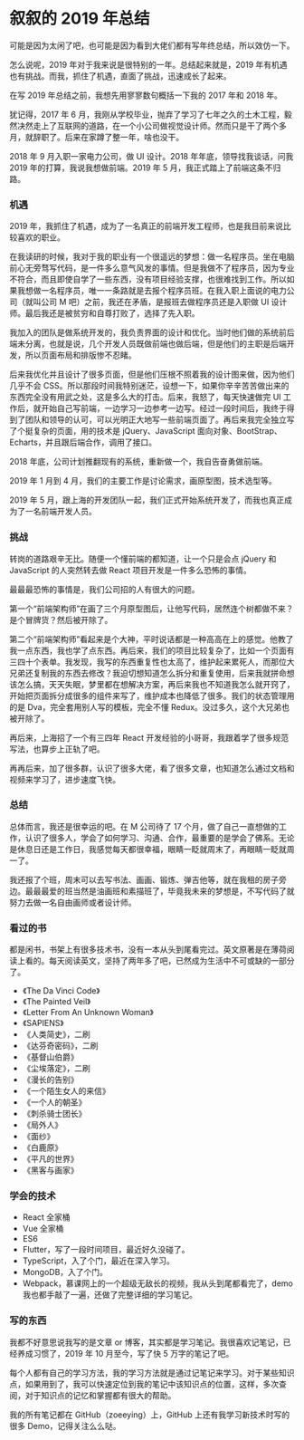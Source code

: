 # 叙叙的 2019 年总结

可能是因为太闲了吧，也可能是因为看到大佬们都有写年终总结，所以效仿一下。

怎么说呢，2019 年对于我来说是很特别的一年。总结起来就是，2019 年有机遇也有挑战。而我，抓住了机遇，直面了挑战，迅速成长了起来。

在写 2019 年总结之前，我想先用寥寥数句概括一下我的 2017 年和 2018 年。

犹记得，2017 年 6 月，我刚从学校毕业，抛弃了学习了七年之久的土木工程，毅然决然走上了互联网的道路，在一个小公司做视觉设计师。然而只是干了两个多月，就辞职了。后来在家蹲了整一年，啥也没干。

2018 年 9 月入职一家电力公司，做 UI 设计。2018 年年底，领导找我谈话，问我 2019 年的打算，我说我想做前端。2019 年 5 月，我正式踏上了前端这条不归路。

### 机遇

2019 年，我抓住了机遇，成为了一名真正的前端开发工程师，也是我目前来说比较喜欢的职业。

在我读研的时候，我对于我的职业有一个很遥远的梦想：做一名程序员。坐在电脑前心无旁骛写代码，是一件多么意气风发的事情。但是我做不了程序员，因为专业不符合，而且即使自学了一些东西，没有项目经验支撑，也很难找到工作。所以如果我想做一名程序员，唯一一条路就是去报个程序员班。在我入职上面说的电力公司（就叫公司 M 吧）之前，我还在矛盾，是报班去做程序员还是入职做 UI 设计师。最后我还是被贫穷和自尊打败了，选择了先入职。

我加入的团队是做系统开发的，我负责界面的设计和优化。当时他们做的系统前后端未分离，也就是说，几个开发人员既做前端也做后端，但是他们的主职是后端开发，所以页面布局和排版惨不忍睹。

后来我优化并且设计了很多页面，但是他们压根不照着我的设计图来做，因为他们几乎不会 CSS。所以那段时间我特别迷茫，设想一下，如果你辛辛苦苦做出来的东西完全没有用武之处，这是多么大的打击。后来，我怒了，每天快速做完 UI 工作后，就开始自己写前端，一边学习一边参考一边写。经过一段时间后，我终于得到了团队和领导的认可，可以光明正大地写一些前端页面了。再后来我完全独立写了个挺复杂的页面，用的技术是 jQuery、JavaScript 面向对象、BootStrap、Echarts，并且跟后端合作，调用了接口。

2018 年底，公司计划推翻现有的系统，重新做一个，我自告奋勇做前端。

2019 年 1 月到 4 月，我们的主要工作是讨论需求，画原型图，技术选型等。

2019 年 5 月，跟上海的开发团队一起，我们正式开始系统开发了，而我也真正成为了一名前端开发人员。

### 挑战

转岗的道路艰辛无比。随便一个懂前端的都知道，让一个只是会点 jQuery 和 JavaScript 的人突然转去做 React 项目开发是一件多么恐怖的事情。

最最最恐怖的事情是，我们公司招的人有很大的问题。

第一个“前端架构师”在画了三个月原型图后，让他写代码，居然连个树都做不来？是个冒牌货？然后被开除了。

第二个“前端架构师”看起来是个大神，平时说话都是一种高高在上的感觉。他教了我一点东西，我也学了点东西。再后来，我们的项目比较复杂了，比如一个页面有三四十个表单。我发现，我写的东西重复性也太高了，维护起来累死人，而那位大兄弟还复制我的东西去修改？我迫切想知道怎么拆分和重复使用，后来我就拼命想该怎么搞，天天失眠，梦里都在想解决方案，再后来我也不知道我怎么就开窍了，开始把页面拆分成很多的组件来写了，维护成本也降低了很多。我们的状态管理用的是 Dva，完全套用别人写的模板，完全不懂 Redux。没过多久，这个大兄弟也被开除了。

再后来，上海招了一个有三四年 React 开发经验的小哥哥，我跟着学了很多规范写法，也算步上正轨了吧。

再再后来，加了很多群，认识了很多大佬，看了很多文章，也知道怎么通过文档和视频来学习了，进步速度飞快。

### 总结

总体而言，我还是很幸运的吧。在 M 公司待了 17 个月，做了自己一直想做的工作，认识了很多人，学会了如何学习、沟通、合作，最重要的是学会了佛系。无论是休息日还是工作日，我感觉每天都很幸福，眼睛一眨就周末了，再眼睛一眨就周一了。

我还报了个班，周末可以去写书法、画画、锻炼、弹吉他等，就在我租的房子旁边。最最最爱的班当然是油画班和素描班了，毕竟我未来的梦想是，不写代码了就努力去做一名自由画师或者设计师。

### 看过的书

都是闲书，书架上有很多技术书，没有一本从头到尾看完过。英文原著是在薄荷阅读上看的。每天阅读英文，坚持了两年多了吧，已然成为生活中不可或缺的一部分了。

* 《The Da Vinci Code》
* 《The Painted Veil》
* 《Letter From An Unknown Woman》
* 《SAPIENS》
* 《人类简史》，二刷
* 《达芬奇密码》，二刷
* 《基督山伯爵》
* 《尘埃落定》，二刷
* 《漫长的告别》
* 《一个陌生女人的来信》
* 《一个人的朝圣》
* 《刺杀骑士团长》
* 《局外人》
* 《面纱》
* 《白鹿原》
* 《平凡的世界》
* 《黑客与画家》

### 学会的技术

* React 全家桶
* Vue 全家桶
* ES6
* Flutter，写了一段时间项目，最近好久没碰了。
* TypeScript，入了个门，最近在深入学习。
* MongoDB，入了个门。
* Webpack，慕课网上的一个超级无敌长的视频，我从头到尾都看完了，demo 我也都手敲了一遍，还做了完整详细的学习笔记。

### 写的东西

我都不好意思说我写的是文章 or 博客，其实都是学习笔记。我很喜欢记笔记，已经养成习惯了，2019 年 10 月至今，写了快 5 万字的笔记了吧。

每个人都有自己的学习方法，我的学习方法就是通过记笔记来学习。对于某些知识点，如果用到了，我可以快速定位到我的笔记中该知识点的位置，这样，多次查阅，对于知识点的记忆和掌握都有很大的帮助。

我的所有笔记都在 GitHub（zoeeying）上，GitHub 上还有我学习新技术时写的很多 Demo，记得关注么么哒。

